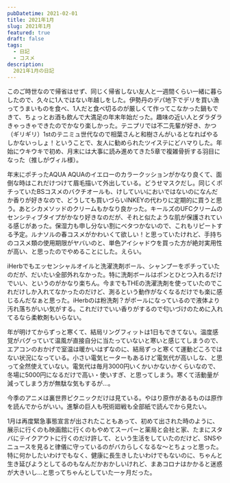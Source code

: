 ```yaml
---
pubDatetime: 2021-02-01
title: 2021年1月
slug: 2021年1月
featured: true
draft: false
tags:
  - 日記
  - コスメ
description:
  2021年1月の日記
---
```


このご時世なので帰省はせず、同じく帰省しない友人と一週間くらい一緒に暮らしたので、久々に1人ではない年越しをした。伊勢丹のデパ地下でデリを買い漁ってうまいものを食べ、1人だと食べ切るのが厳しくて作ってこなかった鍋もできて、ちょっとお酒も飲んで大満足の年末年始だった。趣味の近い人とダラダラきゃっきゃできたのでかなり楽しかった。テニプリでは不二先輩が好き、かつ（ギリギリ）1stのテニミュ世代なので相葉さんと和樹さんがいるとなればやるしかないっしょ！ということで、友人に勧められたツイステにどハマりした。年始にウキウキで初め、月末には大事に読み進めてきた5章で複雑骨折する羽目になった（推しがヴィル様）。

年末にポチったAQUA AQUAのイエローのカラークッションがかなり良くて、面倒な時はこれだけつけて眉毛描いて外出している。どうせマスクだし。同じくポチっていたBSコスメのバクチオールも、けしていいにおいではないのになんだか香りが好きなので、どうしても買いづらいINKEYの代わりに定期的に買うと思う。あとシカメソッドのクリームもかなり良かった。キールズのUFCクリームのセンシティブタイプがかなり好きなのだが、それと似たような肌が保護されている感じがあった。保湿力も申し分ない割にベタつかないので、これもリピートする予定。ルナソルの春コスメがかわいくて欲しい！と思っていたけれど、手持ちのコスメ類の使用期限がヤバいのと、単色アイシャドウを買った方が絶対実用性が高い、と思ったのでやめることにした。えらい。

iHerbでもエッセンシャルオイルと洗濯洗剤ボール、シャンプーをポチっていたのだが、だいたい全部外れなかった。特に洗剤ボールはポンとひとつ入れるだけでいい、というのがかなり楽ちん。今までもTHEの洗濯洗剤を使っていたのでこれだけしか入れてなかったのだけど、測るという動作がなくなるだけでも楽に感じるんだなぁと思った。iHerbのは粉洗剤？がボールになっているので液体より汚れ落ちがいい気がする。これだけでいい香りがするので匂いづけのために入れてるなら柔軟剤もいらない。

年が明けてからずっと寒くて、結局リングフィットは1日もできてない。温度感覚がバグっていて温風が直接自分に当たっていないと寒いと感じてしまうので、エアコンのおかげで室温は暖かいはずなのに、結局ずっと寒くて運動どころではない状況になっている。小さい電気ヒーターもあるけど電気代が高いしな、と思って全然使えていない。電気代は毎月3000円いくかいかないかくらいなので、冬場に5000円になるだけで高い・使いすぎ、と思ってしまう。寒くて活動量が減ってしまう方が無駄な気もするが…。

今季のアニメは裏世界ピクニックだけは見ている。やはり原作があるものは原作を読んでからがいい。進撃の巨人も呪術廻戦も全部紙で読んでから見たい。

1月は再度緊急事態宣言が出されたこともあって、初めて出された時のように、展示に行くのも映画館に行くのもやめてスーパーと薬局と会社と家、たまにスタバにテイクアウトに行くのだけ許して、という生活をしていたのだけど、SNSやニュースを見ると律儀に守っているのがバカらしくなるな～とちょっと思った。特に何かしたいわけでもなく、健康に長生きしたいわけでもないのに、ちゃんと生き延びようとしてるのもなんだかおかしいけれど、まあコロナはかかると迷惑が大きいし…と思ってちゃんとしていた一ヶ月だった。